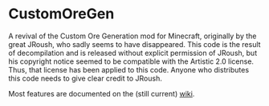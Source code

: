 CustomOreGen
============

A revival of the Custom Ore Generation mod for Minecraft, originally
by the great JRoush, who sadly seems to have disappeared. This code is
the result of decompilation and is released without explicit
permission of JRoush, but his copyright notice seemed to be compatible
with the Artistic 2.0 license. Thus, that license has been applied to
this code. Anyone who distributes this code needs to give clear credit
to JRoush.

Most features are documented on the (still current)
[wiki](http://customoregen.shoutwiki.com/wiki/Main_Page).
